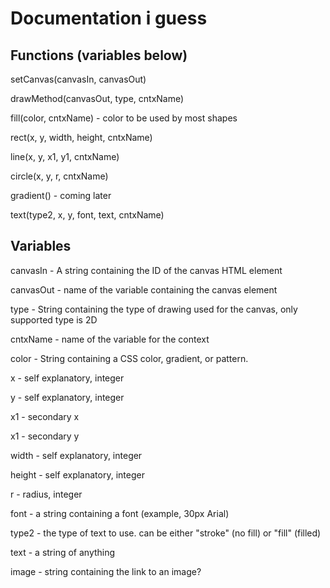 # Documentation i guess

## Functions (variables below)

setCanvas(canvasIn, canvasOut)

drawMethod(canvasOut, type, cntxName)

fill(color, cntxName) - color to be used by most shapes

rect(x, y, width, height, cntxName)

line(x, y, x1, y1, cntxName)

circle(x, y, r, cntxName)

gradient() - coming later

text(type2, x, y, font, text, cntxName)

## Variables

canvasIn - A string containing the ID of the canvas HTML element

canvasOut - name of the variable containing the canvas element

type - String containing the type of drawing used for the canvas, only supported type is 2D

cntxName - name of the variable for the context

color - String containing a CSS color, gradient, or pattern.

x - self explanatory, integer

y - self explanatory, integer

x1 - secondary x

x1 - secondary y

width - self explanatory, integer

height - self explanatory, integer

r - radius, integer

font - a string containing a font (example, 30px Arial)

type2 - the type of text to use. can be either "stroke" (no fill) or "fill" (filled)

text - a string of anything

image - string containing the link to an image?
